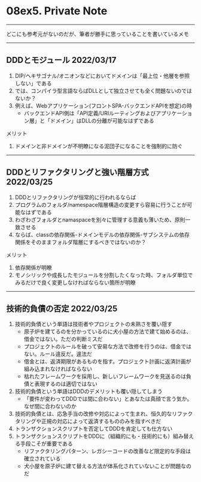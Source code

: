 # 08ex5. Private Note
________________________________________
どこにも参考元がないのだが、筆者が勝手に思っていることを書いているメモ

________________________________________
## DDDとモジュール 2022/03/17

1. DIP/ヘキサゴナル/オニオンなどにおいてドメインは「最上位・他層を参照しない」である
2. では、コンパイラ型言語ならばDLLとして独立させても全く問題ないのではないか？
3. 例えば、Webアプリケーション(フロントSPA-バックエンドAPIを想定)の時
    - バックエンドAPI側は「API定義/URIルーティングおよびアプリケーション層」と「ドメイン」はDLLの分離が可能なはずである

メリット

1. ドメインと非ドメインが不明瞭になる泥団子になることを強制的に防ぐ

________________________________________
## DDDとリファクタリングと強い階層方式 2022/03/25

1. DDDとリファクタリングが恒常的に行われるならば
2. プログラムのフォルダ/namespace階層構造の変更すら容易に行うことが可能なはずである
3. わざわざフォルダとnamaspaceを別々に管理する意義も薄いため、原則一致させる
4. ならば、classの依存関係-ドメインモデルの依存関係-サブシステムの依存関係をそのままフォルダ階層にするべきではないのか？

メリット

1. 依存関係が明瞭
2. モノシリックや成長したモジュールを分割したくなった時、フォルダ単位でみるだけで良く変更しなければならない箇所が明瞭

________________________________________
## 技術的負債の否定 2022/03/25

1. 技術的負債という単語は技術者やプロジェクトの未熟さを覆い隠す
   - 原子炉を建てるのを分かっているのに犬小屋の方法で建て始めるのは、借金ではない。ただの判断ミスだ
   - プロジェクトのルールを破って安易な方法で改修を行うのは、借金ではない。ルール違反だ。違法だ
   - 借金とは、返済期限があるものを指す。プロジェクト計画に返済計画が組み込まれなければならない
   - 枯れたフレームワークを採用し、新しいフレームワークを見送るのは負債と表現するのは適切ではない
2. 技術的負債という単語はDDDのデメリットも覆い隠してしまう
   - 「要件が変わってDDDでは間に合わない」とあなたは真顔で言う気か。なぜ間に合わないのか
3. 技術的負債とは、応急手当の改修や対応によって生まれ、恒久的なリファクタリングや正規の対応によって返済するもののみを指すべきだ
4. トランザクションスクリプトを否定してDDDを肯定しても仕方ない
5. トランザクションスクリプトをDDDに（組織的にも・技術的にも）組み替える手段こそが重要である
   - リファクタリングパターン、レガシーコードの改善など限定的な手段は確立されている
   - 犬小屋を原子炉に建て替える方法が体系化されていないことが問題なのだ